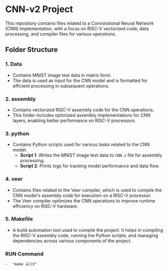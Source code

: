 # CNN-v2 Project

This repository contains files related to a Convolutional Neural Network (CNN) implementation, with a focus on RISC-V vectorized code, data processing, and compiler files for various operations.

## Folder Structure

### 1. **Data**
   - Contains MNIST image test data in matrix form.
   - The data is used as input for the CNN model and is formatted for efficient processing in subsequent operations.

### 2. **assembly**
   - Contains vectorized RISC-V assembly code for the CNN operations.
   - This folder includes optimized assembly implementations for CNN layers, enabling better performance on RISC-V processors.

### 3. **python**
   - Contains Python scripts used for various tasks related to the CNN model.
     - **Script 1**: Writes the MNIST image test data to `CNN.s` file for assembly processing.
     - **Script 2**: Prints logs for tracking model performance and data flow.

### 4. **veer**
   - Contains files related to the Veer compiler, which is used to compile the CNN model's assembly code for execution on a RISC-V processor.
   - The Veer compiler optimizes the CNN operations to improve runtime efficiency on RISC-V hardware.

### 5. **Makefile**
   - A build automation tool used to compile the project. It helps in compiling the RISC-V assembly code, running the Python scripts, and managing dependencies across various components of the project.

### **RUN Command**  
    -  "make allV"
